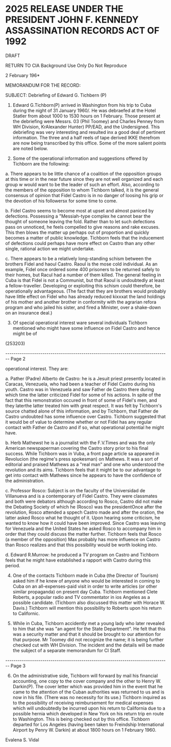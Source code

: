 # 2025 RELEASE UNDER THE PRESIDENT JOHN F. KENNEDY ASSASSINATION RECORDS ACT OF 1992





DRAFT

RETURN TO CIA
Background Use Only
Do Not Reproduce

2 February 196*





MEMORANDUM FOR THE RECORD:

SUBJECT: Debriefing of Edward G. Tichbern (P)

1. Edward G.Tichborn(P) arrived in Washington from his trip to Cuba during the night of 31 January 1960/. He was debraefed at the Hotel Statler from about 1000 to 1530 hours on 1 February. Those present at the debriefing were Messrs. 03 (Phil Toomey) and Charles Penney from WH Division, KrAlexander Hunter) PP/EAD, and the Undersigned. This debriefing was very interesting and resulted inx a good deal of pertinent information. The three and a half reels of tape derived IKKE therefrom are now being transcribed by this office. Some of the more salient points are noted below.

2. Some of the operational information and suggestions offered by Tichborn are the following:

a. There appears to be little chance of a coalition of the opposition groups at this time or in the near future since they are not well organized and each group w would want to be the leader of such an effort. Also, according to the members of the opposition to whom Tichborn talked, it is the general consensus of opinion that Fidel Castro is in no danger of loosing his grip or the devotion of his followersx for some time to come.

b. Fidel Castro seems to become most at upset and almost paniced by defections. Possessing a "Messiah-type complex he cannot bear the thought of someone leaving the fold. Rather than to let such defections pass on unnoticed, he feels compelled to give reasons and rake excuses. This then blows the matter up perhaps out of proportion and quickly becomes a matter of public knowledge. Tichborn feels that the inducement of defections could perhaps have more effect on Castro than any other single, rational action we might undertake.

c. There appears to be a relatively long-standing schism between the brothers Fidel and haoul Castro. Raoul is the mose cold individual. As an example, Fidel once ordered some 400 prisoners to be returned safely to their homes, but Racul had a number of them killed. The general feeling in Cuba is that Fidel is not a Communist, but that Raoul is undoubtedly at least a fellow-traveller. Developing or exploiting this schism could therefore, be operationally advantageous. (The fact that they are brothers would probably have little effect on Fidel who has already reduced kixxxat the land holdings of his mother and another brother in conformity with the agrarian refora program and who jailed his sister, and fired a Minister, over a shake-down on an insurance deal.)

3. Of special operatioral interest ware several individuals Tichborn mentioned who might have some influence on Fidel Castro and hence might be of

(253203)


-------------------------------------------------------------------------------- Page 2

operational interest. They are:

a. Pather (Padre) Alberto de Castro: he is a Jesuit priest presently located in Caracas, Venezuela, who had been a teacher of Fidel Castro during his youth. Castro was in Venezuela and saw Father de Castro there during which time the latter criticized Fidel for some of his actions. In spite of the fact that this remonstration occured in front of some of Fidel's men, and they laterthe latter treated him with great respect. It was felt by Tichborn's source chatted alone of this information, and by Tichborn, that Father de Castro undoubted has some influence over Castro. Tichborn suggested that it would be of value to determine whether or not Fidel has any regular contact with Father de Castro and if so, what operational potential he might have.

b. Herb Mathewst he is a journalist with the F.V.Times and was the only American newspaperman covering the Castro story prior to his final success. While Tichborn was in Vuba, a front page article sa appeared in Revolucion (the regime's press spokesman) on Mathews. It was a sort of editorial and praised Mathews as a "real man" and one who understood the revolution and its aims. Tichborn feels that it might be to our advantage to get into contact with Mathews since he appears to have the confidence of the administration.

c. Professor Rosco: Subject is on the faculty of the Universidad de Villanueva and is a contemporary of Fidel Castro. They were classmates and both were debators although according to Rosco, Castro did not make the Debating Society of which he (Rosco) was the presidentOnce after the revolution, Rosco attended a sppech Castro made and after the oration, the latter asked Rosco what he thought of it. Upon hearing some criticism, he wanted to know how it could have been improved. Since Castro was leaving for Venezuela and the United States he asked Rosco to accompany him in order that they could discuss the matter further. Tichborn feels that Rosco (a member of the opposition) Max probably has more influence on Castro than Rosco realizes and that this possibility would be worth looking into.

d. Edward R.Murrow: he produced a TV program on Castro and Tichborn feels that he might have established a rapport with Castro during this period.

4. One of the contacts Tichborn made in Cuba (the Director of Tourism) asked him if he knew of anyone who would be interested in coming to Cuba on an all-expenses-paid visit in order to write articles (or other similar propaganda) on present day Cuba. Tichborn mentioned Clete Roberts, a popular radio and TV commentator in ios Angeles as a possible candidate. (Tichborn also discussed this matter with Horace W. Davis.) Tichborn will mention this possibility to Roberts upon his return to Californic.

5. While in Cuba, Tichborn accidently met a young lady who later revealed to him that she was "an agent for the State Department". He felt that this was a security matter and that it should be brought to our attention for that purpose. Mr Toomey did not recognize the name; it is being further checked cut with WH Division. The incident and the details will be made the subject of a separate memorandum for CI Staff.


-------------------------------------------------------------------------------- Page 3

6. On the administrative side, Tichborn will forward by mail his financial accounting, one copy to the cover company and the other to Henry W. Darkin(P). The cover letter which was provided him in the event that he came to the attention of the Cuban authorities was returned to us and is now in his file. (There was no necessity for its use.) Tichborn inquired as to the possibility of receiving reimbursement for medical expenses which will undoubtedly be incurred upon his return to California due to a possible hernia which developed in New York on his return trip en route to Washington. This is being checked out by this office. Tichborn departed for Los Angeles (having been taken to Freindship International Airport by Penry W. Darkin) at about 1800 hours on 1 February 1960.

Evalena S. Vidal
